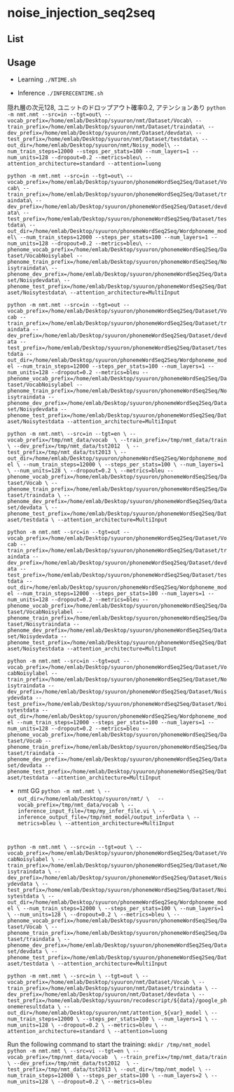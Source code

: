 # noise_injection_seq2seq
 
## List

## Usage

- Learning
`./NTIME.sh`

- Inference
`./INFERECENTIME.sh`

隠れ層の次元128, ユニットのドロップアウト確率0.2, アテンションあり
`python -m nmt.nmt --src=in --tgt=out\
--vocab_prefix=/home/emlab/Desktop/syuuron/nmt/Dataset/Vocab\
--train_prefix=/home/emlab/Desktop/syuuron/nmt/Dataset/traindata\
--dev_prefix=/home/emlab/Desktop/syuuron/nmt/Dataset/devdata\
--test_prefix=/home/emlab/Desktop/syuuron/nmt/Dataset/testdata\
--out_dir=/home/emlab/Desktop/syuuron/nmt/Noisy_model\
--num_train_steps=12000 --steps_per_stats=100 --num_layers=1 --num_units=128 --dropout=0.2 --metrics=bleu\
--attention_architecture=standard --attention=luong`

`python -m nmt.nmt --src=in --tgt=out\
--vocab_prefix=/home/emlab/Desktop/syuuron/phonemeWordSeq2Seq/Dataset/Vocab\
--train_prefix=/home/emlab/Desktop/syuuron/phonemeWordSeq2Seq/Dataset/traindata\
--dev_prefix=/home/emlab/Desktop/syuuron/phonemeWordSeq2Seq/Dataset/devdata\
--test_prefix=/home/emlab/Desktop/syuuron/phonemeWordSeq2Seq/Dataset/testdata\
--out_dir=/home/emlab/Desktop/syuuron/phonemeWordSeq2Seq/Wordphoneme_model\
--num_train_steps=12000 --steps_per_stats=100 --num_layers=1 --num_units=128 --dropout=0.2 --metrics=bleu\
--phenome_vocab_prefix=/home/emlab/Desktop/syuuron/phonemeWordSeq2Seq/Dataset/VocabNoisylabel
--phenome_train_prefix=/home/emlab/Desktop/syuuron/phonemeWordSeq2Seq/Noisytraindata\
--phenome_dev_prefix=/home/emlab/Desktop/syuuron/phonemeWordSeq2Seq/Dataset/Noisydevdata\
--phenome_test_prefix=/home/emlab/Desktop/syuuron/phonemeWordSeq2Seq/Dataset/Noisytestdata\
--attention_architecture=MultiInput`

`python -m nmt.nmt --src=in --tgt=out --vocab_prefix=/home/emlab/Desktop/syuuron/phonemeWordSeq2Seq/Dataset/Vocab --train_prefix=/home/emlab/Desktop/syuuron/phonemeWordSeq2Seq/Dataset/traindata --dev_prefix=/home/emlab/Desktop/syuuron/phonemeWordSeq2Seq/Dataset/devdata --test_prefix=/home/emlab/Desktop/syuuron/phonemeWordSeq2Seq/Dataset/testdata --out_dir=/home/emlab/Desktop/syuuron/phonemeWordSeq2Seq/Wordphoneme_model --num_train_steps=12000 --steps_per_stats=100 --num_layers=1 --num_units=128 --dropout=0.2 --metrics=bleu --phenome_vocab_prefix=/home/emlab/Desktop/syuuron/phonemeWordSeq2Seq/Dataset/VocabNoisylabel --phenome_train_prefix=/home/emlab/Desktop/syuuron/phonemeWordSeq2Seq/Noisytraindata --phenome_dev_prefix=/home/emlab/Desktop/syuuron/phonemeWordSeq2Seq/Dataset/Noisydevdata --phenome_test_prefix=/home/emlab/Desktop/syuuron/phonemeWordSeq2Seq/Dataset/Noisytestdata --attention_architecture=MultiInput`

`python -m nmt.nmt\
    --src=in --tgt=en \
    --vocab_prefix=/tmp/nmt_data/vocab  \
    --train_prefix=/tmp/nmt_data/train \
    --dev_prefix=/tmp/nmt_data/tst2012  \
    --test_prefix=/tmp/nmt_data/tst2013 \
    --out_dir=/home/emlab/Desktop/syuuron/phonemeWordSeq2Seq/Wordphoneme_model \
    --num_train_steps=12000 \
    --steps_per_stats=100 \
    --num_layers=1 \
    --num_units=128 \
    --dropout=0.2 \
    --metrics=bleu --phenome_vocab_prefix=/home/emlab/Desktop/syuuron/phonemeWordSeq2Seq/Dataset/Vocab \
    --phenome_train_prefix=/home/emlab/Desktop/syuuron/phonemeWordSeq2Seq/Dataset/traindata \
    --phenome_dev_prefix=/home/emlab/Desktop/syuuron/phonemeWordSeq2Seq/Dataset/devdata \
    --phenome_test_prefix=/home/emlab/Desktop/syuuron/phonemeWordSeq2Seq/Dataset/testdata \
    --attention_architecture=MultiInput`


`python -m nmt.nmt --src=in --tgt=out --vocab_prefix=/home/emlab/Desktop/syuuron/phonemeWordSeq2Seq/Dataset/Vocab --train_prefix=/home/emlab/Desktop/syuuron/phonemeWordSeq2Seq/Dataset/traindata --dev_prefix=/home/emlab/Desktop/syuuron/phonemeWordSeq2Seq/Dataset/devdata --test_prefix=/home/emlab/Desktop/syuuron/phonemeWordSeq2Seq/Dataset/testdata --out_dir=/home/emlab/Desktop/syuuron/phonemeWordSeq2Seq/Wordphoneme_model --num_train_steps=12000 --steps_per_stats=100 --num_layers=1 --num_units=128 --dropout=0.2 --metrics=bleu --phenome_vocab_prefix=/home/emlab/Desktop/syuuron/phonemeWordSeq2Seq/Dataset/VocabNoisylabel --phenome_train_prefix=/home/emlab/Desktop/syuuron/phonemeWordSeq2Seq/Dataset/Noisytraindata --phenome_dev_prefix=/home/emlab/Desktop/syuuron/phonemeWordSeq2Seq/Dataset/Noisydevdata --phenome_test_prefix=/home/emlab/Desktop/syuuron/phonemeWordSeq2Seq/Dataset/Noisytestdata --attention_architecture=MultiInput`

`python -m nmt.nmt --src=in --tgt=out --vocab_prefix=/home/emlab/Desktop/syuuron/phonemeWordSeq2Seq/Dataset/VocabNoisylabel --train_prefix=/home/emlab/Desktop/syuuron/phonemeWordSeq2Seq/Dataset/Noisytraindata --dev_prefix=/home/emlab/Desktop/syuuron/phonemeWordSeq2Seq/Dataset/Noisydevdata --test_prefix=/home/emlab/Desktop/syuuron/phonemeWordSeq2Seq/Dataset/Noisytestdata --out_dir=/home/emlab/Desktop/syuuron/phonemeWordSeq2Seq/Wordphoneme_model --num_train_steps=12000 --steps_per_stats=100 --num_layers=1 --num_units=128 --dropout=0.2 --metrics=bleu --phenome_vocab_prefix=/home/emlab/Desktop/syuuron/phonemeWordSeq2Seq/Dataset/Vocab --phenome_train_prefix=/home/emlab/Desktop/syuuron/phonemeWordSeq2Seq/Dataset/traindata --phenome_dev_prefix=/home/emlab/Desktop/syuuron/phonemeWordSeq2Seq/Dataset/devdata --phenome_test_prefix=/home/emlab/Desktop/syuuron/phonemeWordSeq2Seq/Dataset/testdata --attention_architecture=MultiInput`




- nmt GG
`python -m nmt.nmt \
   --out_dir=/home/emlab/Desktop/syuuron/nmt/ \
 　--vocab_prefix=/tmp/nmt_data/vocab \
   --inference_input_file=/tmp/my_infer_file.vi \
   --inference_output_file=/tmp/nmt_model/output_inferData \
   --metrics=bleu \
   --attention_architecture=MultiInput`

# 
`python -m nmt.nmt \
--src=in --tgt=out \
--vocab_prefix=/home/emlab/Desktop/syuuron/phonemeWordSeq2Seq/Dataset/VocabNoisylabel \
--train_prefix=/home/emlab/Desktop/syuuron/phonemeWordSeq2Seq/Dataset/Noisytraindata \
--dev_prefix=/home/emlab/Desktop/syuuron/phonemeWordSeq2Seq/Dataset/Noisydevdata \
--test_prefix=/home/emlab/Desktop/syuuron/phonemeWordSeq2Seq/Dataset/Noisytestdata \
--out_dir=/home/emlab/Desktop/syuuron/phonemeWordSeq2Seq/Wordphoneme_model \
--num_train_steps=12000 \
--steps_per_stats=100 \
--num_layers=1 \
--num_units=128 \
--dropout=0.2 \
--metrics=bleu \
--phenome_vocab_prefix=/home/emlab/Desktop/syuuron/phonemeWordSeq2Seq/Dataset/Vocab \
--phenome_train_prefix=/home/emlab/Desktop/syuuron/phonemeWordSeq2Seq/Dataset/traindata \
--phenome_dev_prefix=/home/emlab/Desktop/syuuron/phonemeWordSeq2Seq/Dataset/devdata \
--phenome_test_prefix=/home/emlab/Desktop/syuuron/phonemeWordSeq2Seq/Dataset/testdata \
--attention_architecture=MultiInput`

`python -m nmt.nmt \
--src=in \
--tgt=out \
--vocab_prefix=/home/emlab/Desktop/syuuron/nmt/Dataset/Vocab \
--train_prefix=/home/emlab/Desktop/syuuron/nmt/Dataset/traindata \
--dev_prefix=/home/emlab/Desktop/syuuron/nmt/Dataset/devdata \
--test_prefix=/home/emlab/Desktop/syuuron/recodescript/${data}/google_phonemeresultdata \
--out_dir=/home/emlab/Desktop/syuuron/nmt/attention_${var}_model \
--num_train_steps=12000 \
--steps_per_stats=100 \
--num_layers=1 \
--num_units=128 \
--dropout=0.2 \
--metrics=bleu \
--attention_architecture=standard \
--attention=luong`



Run the following command to start the training:
`mkdir /tmp/nmt_model
python -m nmt.nmt \
    --src=vi --tgt=en \
    --vocab_prefix=/tmp/nmt_data/vocab  \
    --train_prefix=/tmp/nmt_data/train \
    --dev_prefix=/tmp/nmt_data/tst2012  \
    --test_prefix=/tmp/nmt_data/tst2013 \
    --out_dir=/tmp/nmt_model \
    --num_train_steps=12000 \
    --steps_per_stats=100 \
    --num_layers=2 \
    --num_units=128 \
    --dropout=0.2 \
    --metrics=bleu`
